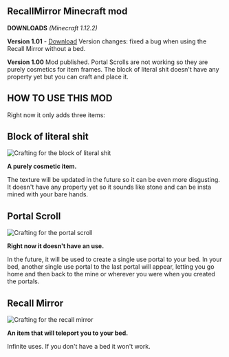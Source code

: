 ## RecallMirror Minecraft mod

**DOWNLOADS** *(Minecraft 1.12.2)*

**Version 1.01** -  [Download](https://github.com/GodGMN/RecallMirror/raw/master/RecallMirror-1.01.jar)
Version changes: fixed a bug when using the Recall Mirror without a bed.

**Version 1.00**
Mod published. Portal Scrolls are not working so they are purely cosmetics for item frames. The block of literal shit doesn't have any property yet but you can craft and place it.


## **HOW TO USE THIS MOD**


Right now it only adds three items:


 

 

## **Block of literal shit**


![Crafting for the block of literal shit](https://imgur.com/fRBPvPz.png)

**A purely cosmetic item.**

The texture will be updated in the future so it can be even more disgusting. It doesn't have any property yet so it sounds like stone and can be insta mined with your bare hands.

 

## **Portal Scroll**


 ![Crafting for the portal scroll](https://imgur.com/WsEM0G7.png)

**Right now it doesn't have an use.**

In the future, it will be used to create a single use portal to your bed. In your bed, another single use portal to the last portal will appear, letting you go home and then back to the mine or wherever you were when you created the portals.

 

 

## **Recall Mirror**


![Crafting for the recall mirror](https://imgur.com/b2dqhqr.png)

**An item that will teleport you to your bed.**

Infinite uses. If you don't have a bed it won't work.
